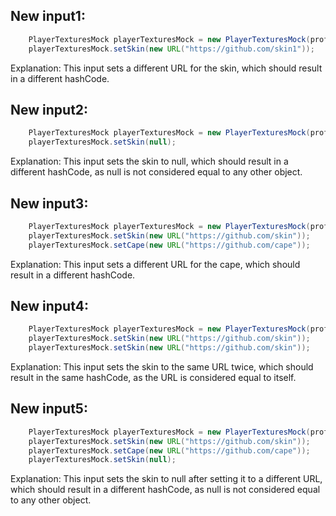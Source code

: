 ## New input1:
```java
    PlayerTexturesMock playerTexturesMock = new PlayerTexturesMock(profile);
    playerTexturesMock.setSkin(new URL("https://github.com/skin1"));
```
Explanation: This input sets a different URL for the skin, which should result in a different hashCode.

## New input2:
```java
    PlayerTexturesMock playerTexturesMock = new PlayerTexturesMock(profile);
    playerTexturesMock.setSkin(null);
```
Explanation: This input sets the skin to null, which should result in a different hashCode, as null is not considered equal to any other object.

## New input3:
```java
    PlayerTexturesMock playerTexturesMock = new PlayerTexturesMock(profile);
    playerTexturesMock.setSkin(new URL("https://github.com/skin"));
    playerTexturesMock.setCape(new URL("https://github.com/cape"));
```
Explanation: This input sets a different URL for the cape, which should result in a different hashCode.

## New input4:
```java
    PlayerTexturesMock playerTexturesMock = new PlayerTexturesMock(profile);
    playerTexturesMock.setSkin(new URL("https://github.com/skin"));
    playerTexturesMock.setSkin(new URL("https://github.com/skin"));
```
Explanation: This input sets the skin to the same URL twice, which should result in the same hashCode, as the URL is considered equal to itself.

## New input5:
```java
    PlayerTexturesMock playerTexturesMock = new PlayerTexturesMock(profile);
    playerTexturesMock.setSkin(new URL("https://github.com/skin"));
    playerTexturesMock.setCape(new URL("https://github.com/cape"));
    playerTexturesMock.setSkin(null);
```
Explanation: This input sets the skin to null after setting it to a different URL, which should result in a different hashCode, as null is not considered equal to any other object.
